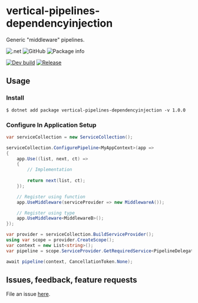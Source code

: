 # vertical-pipelines-dependencyinjection

Generic "middleware" pipelines.

![.net](https://img.shields.io/badge/Frameworks-.netstandard2.0-purple)
![GitHub](https://img.shields.io/github/license/verticalsoftware/vertical-pipelines-dependencyinjection)
![Package info](https://img.shields.io/nuget/v/vertical-pipelines-dependencyinjection.svg)

[![Dev build](https://github.com/verticalsoftware/vertical-pipelines-dependencyinjection/actions/workflows/dev-build.yml/badge.svg)](https://github.com/verticalsoftware/vertical-pipelines-dependencyinjection/actions/workflows/dev-build.yml)
[![Release](https://github.com/verticalsoftware/vertical-pipelines-dependencyinjection/actions/workflows/release.yml/badge.svg)](https://github.com/verticalsoftware/vertical-pipelines-dependencyinjection/actions/workflows/release.yml)

## Usage

### Install

```
$ dotnet add package vertical-pipelines-dependencyinjection -v 1.0.0
```

### Configure In Application Setup

```csharp
var serviceCollection = new ServiceCollection();

serviceCollection.ConfigurePipeline<MyAppContext>(app =>
{
    app.Use((list, next, ct) =>
    {
        // Implementation
        
        return next(list, ct);
    });

    // Register using function
    app.UseMiddleware(serviceProvider => new MiddlewareA());

    // Register using type
    app.UseMiddleware<MiddlewareB>();
});

var provider = serviceCollection.BuildServiceProvider();
using var scope = provider.CreateScope();
var context = new List<string>();
var pipeline = scope.ServiceProvider.GetRequiredService<PipelineDelegate<List<string>>>();

await pipeline(context, CancellationToken.None);
```

## Issues, feedback, feature requests

File an issue [here](https://github.com/verticalsoftware/vertical-pipelines-dependencyinjection/issues).
